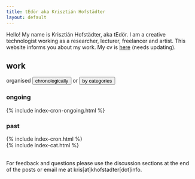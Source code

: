 ```yaml
---
title: tEdör aka Krisztián Hofstädter
layout: default
---
```

Hello! My name is Krisztián Hofstädter, aka tEdör. I am a creative technologist working as a researcher, lecturer, freelancer and artist. This website informs you about my work. My cv is [here](https://khofstadter.info/assets/doc/KHofstader-CV-general-2019.pdf) (needs updating).

## work

<div class="tab">
  organised
  <button class="tablinks" onclick="openCity(event, 'time')" id="defaultOpen">chronologically</button> or 
  <button class="tablinks" onclick="openCity(event, 'categories')">by categories</button>
  
</div>

<div id="time" class="tabcontent">
  <h3>ongoing</h3>
  {% include index-cron-ongoing.html %}
  <h3>past</h3>
  {% include index-cron.html %}
</div>

<div id="categories" class="tabcontent">
  {% include index-cat.html %}
</div>

<br>

For feedback and questions please use the discussion sections at the end of the posts or email me at kris[at]khofstadter[dot]info.

<br>

<script>
function openCity(evt, cityName) {
    var i, tabcontent, tablinks;
    tabcontent = document.getElementsByClassName("tabcontent");
    for (i = 0; i < tabcontent.length; i++) {
        tabcontent[i].style.display = "none";
    }
    tablinks = document.getElementsByClassName("tablinks");
    for (i = 0; i < tablinks.length; i++) {
        tablinks[i].className = tablinks[i].className.replace(" active", "");
    }
    document.getElementById(cityName).style.display = "block";
    evt.currentTarget.className += " active";
}

// Get the element with id="defaultOpen" and click on it
document.getElementById("defaultOpen").click();
</script>
